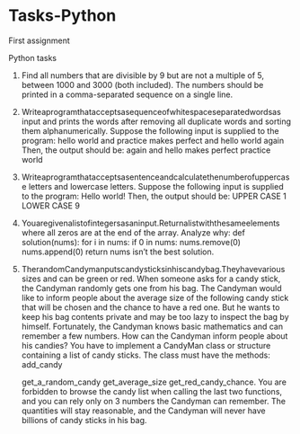 # Tasks-Python

First assignment

 Python tasks
1. Find all numbers that are divisible by 9 but are not a multiple of 5, between 1000 and 3000 (both included). The numbers should be printed in a comma-separated sequence on a single line.
2. Writeaprogramthatacceptsasequenceofwhitespaceseparatedwordsas input and prints the words after removing all duplicate words and sorting them alphanumerically. Suppose the following input is supplied to the program: hello world and practice makes perfect and hello world again Then, the output should be: again and hello makes perfect practice world
3. Writeaprogramthatacceptsasentenceandcalculatethenumberofuppercase letters and lowercase letters. Suppose the following input is supplied to the program: Hello world! Then, the output should be: UPPER CASE 1 LOWER CASE 9
4. Youaregivenalistofintegersasaninput.Returnalistwiththesameelements where all zeros are at the end of the array.
Analyze why:
     def solution(nums):
         for i in nums:
             if 0 in nums:
                 nums.remove(0)
                 nums.append(0)
         return nums
isn’t the best solution.
5. TherandomCandymanputscandysticksinhiscandybag.Theyhavevarious sizes and can be green or red. When someone asks for a candy stick, the Candyman randomly gets one from his bag. The Candyman would like to inform people about the average size of the following candy stick that will be chosen and the chance to have a red one. But he wants to keep his bag contents private and may be too lazy to inspect the bag by himself. Fortunately, the Candyman knows basic mathematics and can remember a few numbers. How can the Candyman inform people about his candies?
You have to implement a CandyMan class or structure containing a list of candy sticks. The class must have the methods:
add_candy

      get_a_random_candy
     get_average_size
     get_red_candy_chance.
You are forbidden to browse the candy list when calling the last two functions, and you can rely only on 3 numbers the Candyman can remember. The quantities will stay reasonable, and the Candyman will never have billions of candy sticks in his bag.

